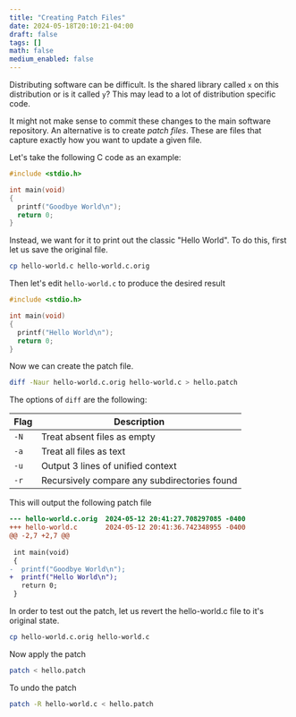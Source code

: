 ```yaml
---
title: "Creating Patch Files"
date: 2024-05-18T20:10:21-04:00
draft: false 
tags: []
math: false
medium_enabled: false
---
```


Distributing software can be difficult. Is the shared library called `x` on this distribution or is it called `y`? This may lead to a lot of distribution specific code.

It might not make sense to commit these changes to the main software repository. An alternative is to create *patch files*. These are files that capture exactly how you want to update a given file.

Let's take the following C code as an example:

```c
#include <stdio.h>

int main(void)
{
  printf("Goodbye World\n");
  return 0;
}
```

Instead, we want for it to print out the classic "Hello World". To do this, first let us save the original file.

```bash
cp hello-world.c hello-world.c.orig
```

Then let's edit `hello-world.c` to produce the desired result

```c
#include <stdio.h>

int main(void)
{
  printf("Hello World\n");
  return 0;
}
```

Now we can create the patch file.

```bash
diff -Naur hello-world.c.orig hello-world.c > hello.patch
```

The options of `diff` are the following:

| Flag | Description                                  |
| ---- | -------------------------------------------- |
| `-N` | Treat absent files as empty                  |
| `-a` | Treat all files as text                      |
| `-u` | Output 3 lines of unified context            |
| `-r` | Recursively compare any subdirectories found |

This will output the following patch file

```diff
--- hello-world.c.orig  2024-05-12 20:41:27.708297085 -0400
+++ hello-world.c       2024-05-12 20:41:36.742348955 -0400
@@ -2,7 +2,7 @@
 
 int main(void)
 {
-  printf("Goodbye World\n");
+  printf("Hello World\n");
   return 0;
 }
```

In order to test out the patch, let us revert the hello-world.c file to it's original state.

```bash
cp hello-world.c.orig hello-world.c
```

Now apply the patch

```bash
patch < hello.patch
```

To undo the patch

```bash
patch -R hello-world.c < hello.patch
```

